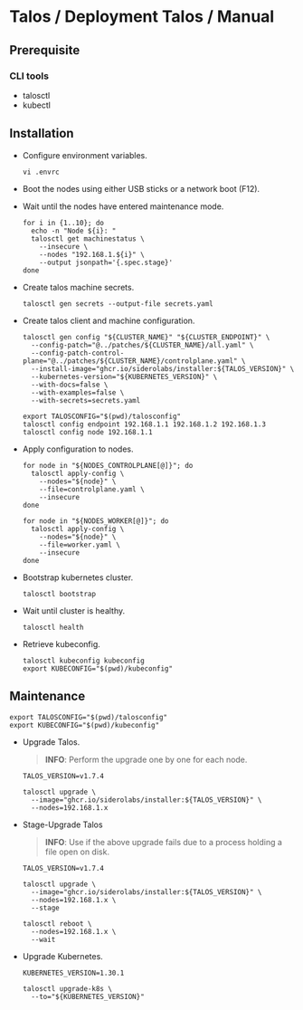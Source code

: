 # Talos / Deployment Talos / Manual

## Prerequisite

### CLI tools

- talosctl
- kubectl

## Installation

- Configure environment variables.

  ``` shell
  vi .envrc
  ```

- Boot the nodes using either USB sticks or a network boot (F12).

- Wait until the nodes have entered maintenance mode.

  ``` shell
  for i in {1..10}; do
    echo -n "Node ${i}: "
    talosctl get machinestatus \
      --insecure \
      --nodes "192.168.1.${i}" \
      --output jsonpath='{.spec.stage}'
  done
  ```

- Create talos machine secrets.

  ``` shell
  talosctl gen secrets --output-file secrets.yaml
  ```

- Create talos client and machine configuration.

  ``` shell
  talosctl gen config "${CLUSTER_NAME}" "${CLUSTER_ENDPOINT}" \
    --config-patch="@../patches/${CLUSTER_NAME}/all.yaml" \
    --config-patch-control-plane="@../patches/${CLUSTER_NAME}/controlplane.yaml" \
    --install-image="ghcr.io/siderolabs/installer:${TALOS_VERSION}" \
    --kubernetes-version="${KUBERNETES_VERSION}" \
    --with-docs=false \
    --with-examples=false \
    --with-secrets=secrets.yaml

  export TALOSCONFIG="$(pwd)/talosconfig"
  talosctl config endpoint 192.168.1.1 192.168.1.2 192.168.1.3
  talosctl config node 192.168.1.1
  ```

<!--
- Optional: Apply configuration to iPXE.

  ``` shell
  scp controlplane.yaml ubnt@192.168.1.254:/var/lib/tftpboot/
  scp worker.yaml ubnt@192.168.1.254:/var/lib/tftpboot/
  ```
-->

- Apply configuration to nodes.

  ``` shell
  for node in "${NODES_CONTROLPLANE[@]}"; do
    talosctl apply-config \
      --nodes="${node}" \
      --file=controlplane.yaml \
      --insecure
  done

  for node in "${NODES_WORKER[@]}"; do
    talosctl apply-config \
      --nodes="${node}" \
      --file=worker.yaml \
      --insecure
  done
  ```

- Bootstrap kubernetes cluster.

  ``` shell
  talosctl bootstrap
  ```

- Wait until cluster is healthy.

  ``` shell
  talosctl health
  ```

- Retrieve kubeconfig.

  ``` shell
  talosctl kubeconfig kubeconfig
  export KUBECONFIG="$(pwd)/kubeconfig"
  ```

<!--
## Post-Installation

- Install `directpv`

  ``` shell
  kubectl krew install directpv
  kubectl directpv install
  kubectl directpv drives ls
  kubectl directpv drives format --drives /dev/nvme1n1 --nodes node-1,node-2,node-3
  ```
-->

## Maintenance

``` shell
export TALOSCONFIG="$(pwd)/talosconfig"
export KUBECONFIG="$(pwd)/kubeconfig"
```

- Upgrade Talos.

  > **INFO**: Perform the upgrade one by one for each node.

  ``` shell
  TALOS_VERSION=v1.7.4

  talosctl upgrade \
    --image="ghcr.io/siderolabs/installer:${TALOS_VERSION}" \
    --nodes=192.168.1.x
  ```

- Stage-Upgrade Talos

  > **INFO**: Use if the above upgrade fails due to a process holding a file open on disk.

  ``` shell
  TALOS_VERSION=v1.7.4

  talosctl upgrade \
    --image="ghcr.io/siderolabs/installer:${TALOS_VERSION}" \
    --nodes=192.168.1.x \
    --stage

  talosctl reboot \
    --nodes=192.168.1.x \
    --wait
  ```

- Upgrade Kubernetes.

  ``` shell
  KUBERNETES_VERSION=1.30.1

  talosctl upgrade-k8s \
    --to="${KUBERNETES_VERSION}"
  ```

